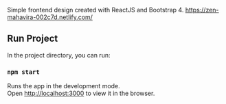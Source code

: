 
Simple frontend design created with ReactJS and Bootstrap 4.
https://zen-mahavira-002c7d.netlify.com/

## Run Project

In the project directory, you can run:

### `npm start`

Runs the app in the development mode.<br>
Open [http://localhost:3000](http://localhost:3000) to view it in the browser.

